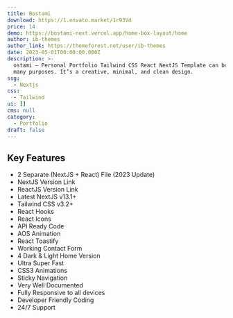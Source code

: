 ```yaml
---
title: Bostami
download: https://1.envato.market/1r93Vd
price: 14
demo: https://bostami-next.vercel.app/home-box-layout/home
author: ib-themes
author_link: https://themeforest.net/user/ib-themes
date: 2023-05-01T00:00:00.000Z
description: >-
  ostami – Personal Portfolio Tailwind CSS React NextJS Template can be used for
  many purposes. It’s a creative, minimal, and clean design.
ssg:
  - Nextjs
css:
  - Tailwind
ui: []
cms: null
category:
  - Portfolio
draft: false
---
```

## Key Features

- 2 Separate (NextJS + React) File (2023 Update)
- NextJS Version Link
- ReactJS Version Link
- Latest NextJS v13.1+
- Tailwind CSS v3.2+
- React Hooks
- React Icons
- API Ready Code
- AOS Animation
- React Toastify
- Working Contact Form
- 4 Dark & Light Home Version
- Ultra Super Fast
- CSS3 Animations
- Sticky Navigation
- Very Well Documented
- Fully Responsive to all devices
- Developer Friendly Coding
- 24/7 Support
